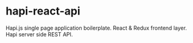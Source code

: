 # hapi-react-api
Hapi.js single page application boilerplate. React &amp; Redux frontend layer. Hapi server side REST API.
